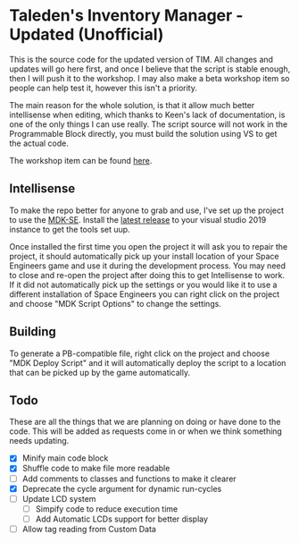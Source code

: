 # Taleden's Inventory Manager - Updated (Unofficial)

This is the source code for the updated version of TIM. All changes and updates will go here first, and once I believe that the script is stable enough, then I will push it to the workshop. I may also make a beta workshop item so people can help test it, however this isn't a priority.

The main reason for the whole solution, is that it allow much better intellisense when editing, which thanks to Keen's lack of documentation, is one of the only things I can use really. The script source will not work in the Programmable Block directly, you must build the solution using VS to get the actual code.

The workshop item can be found [here](http://steamcommunity.com/sharedfiles/filedetails/?id=1268188438).

## Intellisense

To make the repo better for anyone to grab and use, I've set up the project to use the [MDK-SE](https://github.com/malware-dev/MDK-SE). Install the [latest release](https://github.com/malware-dev/MDK-SE/releases) to your visual studio 2019 instance to get the tools set uup.

Once installed the first time you open the project it will ask you to repair the project, it should automatically pick up your install location of your Space Engineers game and use it during the development process. You may need to close and re-open the project after doing this to get Intellisense to work. If it did not automatically pick up the settings or you would like it to use a different installation of Space Engineers you can right click on the project and choose "MDK Script Options" to change the settings.

## Building

To generate a PB-compatible file, right click on the project and choose "MDK Deploy Script" and it will automatically deploy the script to a location that can be picked up by the game automatically.

## Todo

These are all the things that we are planning on doing or have done to the code. This will be added as requests come in or when we think something needs updating.

- [x] Minify main code block
- [x] Shuffle code to make file more readable
- [ ] Add comments to classes and functions to make it clearer
- [x] Deprecate the cycle argument for dynamic run-cycles
- [ ] Update LCD system
    - [ ] Simpify code to reduce execution time
    - [ ] Add Automatic LCDs support for better display
- [ ] Allow tag reading from Custom Data